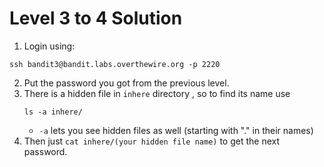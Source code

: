 # Level 3 to 4 Solution

1. Login using:
```
ssh bandit3@bandit.labs.overthewire.org -p 2220
```
2. Put the password you got from the previous level.
4. There is a hidden file in `inhere` directory , so to find its name use
    ```
    ls -a inhere/
    ```
    * `-a` lets you see hidden files as well (starting with "." in their names)
5. Then just `cat inhere/(your hidden file name)` to get the next password.